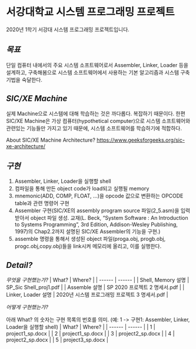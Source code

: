 # 서강대학교 시스템 프로그래밍 프로젝트
2020년 1학기 서강대 시스템 프로그래밍 프로젝트입니다. 

## _목표_
단일 컴퓨터 내에서의 주요 시스템 소프트웨어로서 Assembler, Linker, Loader 등을 설계하고, 구축해봄으로 시스템 소프트웨어에서 사용하는 기본 알고리즘과 시스템 구축 기법을 숙달한다.

## _SIC/XE Machine_
실제 Machine으로 시스템에 대해 학습하는 것은 까다롭다. 복잡하기 때문이다. 
한편 SIC/XE Machine은 가상 컴퓨터(hypothetical computer)으로 시스템 소프트웨어와 관련있는 기능들만 가지고 있기 때문에, 시스템 소프트웨어를 학습하기에 적합하다. 

About SIC/XE Machine Architecture? https://www.geeksforgeeks.org/sic-xe-architecture/

## _구현_
1. Assembler, Linker, Loader을 실행할 shell
2. 컴파일을 통해 만든 object code가 load되고 실행될 memory
3. mnemonic(ADD, COMP, FLOAT, ...)을 opcode 값으로 변환하는 OPCODE table과 관련 명령어 구현
4. Assembler 구현(SIC/XE의 assembly program source 파일(2_5.asm)을 입력받아서 object 파일 생성. 교재(L. Beck, “System Software : An Introduction to Systems Programming”, 3rd Edition,
Addison-Wesley Publishing, 1997)의 Chap2.2까지 설명된 SIC/XE Assembler의 기능을 구현.)
5. assemble 명령을 통해서 생성된 object 파일(proga.obj, progb.obj, progc.obj,copy.obj)들을 link시켜 메모리에 올리고, 이를 실행한다.

## _Detail?_
_무엇을 구현했는가?_
| What? | Where? |
| ------ | ------ |
| Shell, Memory 설명 | SP_Sic Shell_proj1.pdf |
| Assemble 설명 | SP 2020 프로젝트 2 명세서.pdf |
| Linker, Loader 설명 | 2020년 시스템 프로그래밍 프로젝트 3 명세서.pdf |



_어떻게 구현했는가?_ 

아래 What? 의 숫자는 구현 목록의 번호를 의미. (예: 1 -> 구현1: Assembler, Linker, Loader을 실행할 shell)
| What? | Where? |
| ------ | ------ |
| 1 | project1_sp.docx |
| 2 | project1_sp.docx |
| 3 | project2_sp.docx |
| 4 | project2_sp.docx |
| 5 | project3_sp.docx |

